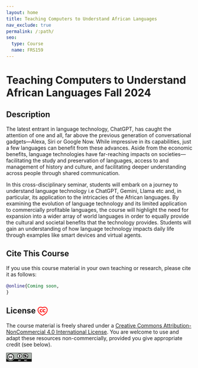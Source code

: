 ```yaml
---
layout: home
title: Teaching Computers to Understand African Languages
nav_exclude: true
permalink: /:path/
seo:
  type: Course
  name: FRS159
---
```


# Teaching Computers to Understand African Languages Fall 2024 

## Description

The latest entrant in language technology, ChatGPT, has caught the attention of one and all, far above the previous generation of conversational gadgets—Alexa, Siri or Google Now. While impressive in its capabilities, just a few languages can benefit from these advances. Aside from the economic benefits, language technologies have far-reaching impacts on societies—facilitating the study and preservation of languages, access to and management of history and culture, and facilitating deeper understanding across people through shared communication.

In this cross-disciplinary seminar, students will embark on a journey to understand language technology i.e ChatGPT, Gemini, Llama etc and, in particular, its application to the intricacies of the African languages. By examining the evolution of language technology and its limited application to commercially profitable languages, the course will highlight the need for expansion into a wider array of world languages in order to equally provide the cultural and societal benefits that the technology provides. Students will gain an understanding of how language technology impacts daily life through examples like smart devices and virtual agents.


## Cite This Course

If you use this course material in your own teaching or research, please cite it as follows:


```bibtex
@online{Coming soon,
}
```

## License <img src="assets/ccheart_red.svg" alt="Creative Commons License Heart" style="height: 24px; vertical-align: middle;"/> 

The course material is freely shared under a [Creative Commons Attribution-NonCommercial 4.0 International License](https://creativecommons.org/licenses/by-nc/4.0/). You are welcome to use and adapt these resources non-commercially, provided you give appropriate credit (see below).

<img src="assets/by-nc.eu.svg" alt="Creative Commons License Logo" style="height: 24px; vertical-align: middle;"/>